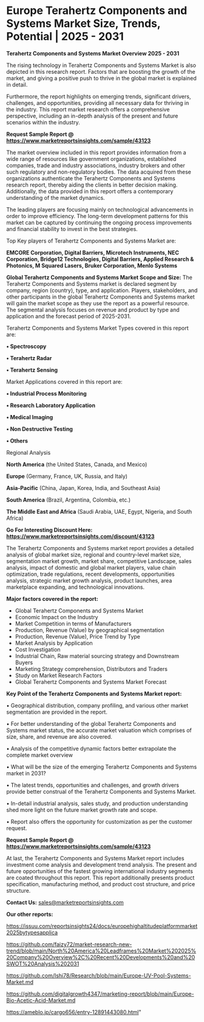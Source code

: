 # Europe Terahertz Components and Systems Market Size, Trends, Potential | 2025 - 2031

<Strong> Terahertz Components and Systems Market Overview 2025 - 2031</strong>

The rising technology in Terahertz Components and Systems Market is also depicted in this research report. Factors that are boosting the growth of the market, and giving a positive push to thrive in the global market is explained in detail.

Furthermore, the report highlights on emerging trends, significant drivers, challenges, and opportunities, providing all necessary data for thriving in the industry. This report market research offers a comprehensive perspective, including an in-depth analysis of the present and future scenarios within the industry.

<strong>Request Sample Report @ <a href=https://www.marketreportsinsights.com/sample/43123>https://www.marketreportsinsights.com/sample/43123</a></strong>

The market overview included in this report provides information from a wide range of resources like government organizations, established companies, trade and industry associations, industry brokers and other such regulatory and non-regulatory bodies. The data acquired from these organizations authenticate the Terahertz Components and Systems research report, thereby aiding the clients in better decision making. Additionally, the data provided in this report offers a contemporary understanding of the market dynamics.

The leading players are focusing mainly on technological advancements in order to improve efficiency. The long-term development patterns for this market can be captured by continuing the ongoing process improvements and financial stability to invest in the best strategies.

Top Key players of Terahertz Components and Systems Market are:

<strong>EMCORE Corporation, Digital Barriers, Microtech Instruments, NEC Corporation, Bridge12 Technologies, Digital Barriers, Applied Research & Photonics, M Squared Lasers, Bruker Corporation, Menlo Systems</strong>

<strong><b>Global Terahertz Components and Systems Market Scope and Size:</b></strong>
The Terahertz Components and Systems market is declared segment by company, region (country), type, and application. Players, stakeholders, and other participants in the global Terahertz Components and Systems market will gain the market scope as they use the report as a powerful resource. The segmental analysis focuses on revenue and product by type and application and the forecast period of 2025-2031.

Terahertz Components and Systems Market Types covered in this report are:

<strong>•  Spectroscopy

•  Terahertz Radar

•  Terahertz Sensing</strong>

Market Applications covered in this report are:

<strong>•  Industrial Process Monitoring

•  Research Laboratory Application

•  Medical Imaging

•  Non Destructive Testing

•  Others</strong> 

Regional Analysis

<strong>North America</strong> (the United States, Canada, and Mexico)

<strong>Europe</strong> (Germany, France, UK, Russia, and Italy)

<strong>Asia-Pacific</strong> (China, Japan, Korea, India, and Southeast Asia)

<strong>South America</strong> (Brazil, Argentina, Colombia, etc.)

<strong>The Middle East and Africa</strong> (Saudi Arabia, UAE, Egypt, Nigeria, and South Africa)

<strong>Go For Interesting Discount Here: <a href=https://www.marketreportsinsights.com/discount/43123>https://www.marketreportsinsights.com/discount/43123</a></strong>

The Terahertz Components and Systems market report provides a detailed analysis of global market size, regional and country-level market size, segmentation market growth, market share, competitive Landscape, sales analysis, impact of domestic and global market players, value chain optimization, trade regulations, recent developments, opportunities analysis, strategic market growth analysis, product launches, area marketplace expanding, and technological innovations.

<strong><b>Major factors covered in the report:</b></strong>
<ul>
  <li>Global Terahertz Components and Systems Market </li>
  <li>Economic Impact on the Industry</li>
  <li>Market Competition in terms of Manufacturers</li>
  <li>Production, Revenue (Value) by geographical segmentation</li>
  <li>Production, Revenue (Value), Price Trend by Type</li>
  <li>Market Analysis by Application</li>
  <li>Cost Investigation</li>
  <li>Industrial Chain, Raw material sourcing strategy and Downstream Buyers</li>
  <li>Marketing Strategy comprehension, Distributors and Traders</li>
  <li>Study on Market Research Factors</li>
  <li>Global Terahertz Components and Systems Market Forecast</li>
</ul>

<strong><b>Key Point of the Terahertz Components and Systems Market report:</b></strong>

• Geographical distribution, company profiling, and various other market segmentation are provided in the report.

• For better understanding of the global Terahertz Components and Systems market status, the accurate market valuation which comprises of size, share, and revenue are also covered.

• Analysis of the competitive dynamic factors better extrapolate the complete market overview

• What will be the size of the emerging Terahertz Components and Systems market in 2031?

• The latest trends, opportunities and challenges, and growth drivers provide better construal of the Terahertz Components and Systems Market.

• In-detail industrial analysis, sales study, and production understanding shed more light on the future market growth rate and scope.

• Report also offers the opportunity for customization as per the customer request.

<strong>Request Sample Report @ <a href=https://www.marketreportsinsights.com/sample/43123>https://www.marketreportsinsights.com/sample/43123</a></strong>

At last, the Terahertz Components and Systems Market report includes investment come analysis and development trend analysis. The present and future opportunities of the fastest growing international industry segments are coated throughout this report. This report additionally presents product specification, manufacturing method, and product cost structure, and price structure.

<strong>Contact Us:</strong>
sales@marketreportsinsights.com

<strong>Our other reports:</strong>

<a href=https://issuu.com/reportsinsights24/docs/europehighaltitudeplatformmarket2025bytypesapplica>https://issuu.com/reportsinsights24/docs/europehighaltitudeplatformmarket2025bytypesapplica</a>

<a href=https://github.com/faizy72/market-research-new-trend/blob/main/North%20America%20Leadframes%20Market%202025%20Company%20Overview%2C%20Recent%20Developments%20and%20SWOT%20Analysis%202031>https://github.com/faizy72/market-research-new-trend/blob/main/North%20America%20Leadframes%20Market%202025%20Company%20Overview%2C%20Recent%20Developments%20and%20SWOT%20Analysis%202031</a>

<a href=https://github.com/Ishi78/Research/blob/main/Europe-UV-Pool-Systems-Market.md>https://github.com/Ishi78/Research/blob/main/Europe-UV-Pool-Systems-Market.md</a>

<a href=https://github.com/digitalgrowth4347/marketing-report/blob/main/Europe-Bio-Acetic-Acid-Market.md>https://github.com/digitalgrowth4347/marketing-report/blob/main/Europe-Bio-Acetic-Acid-Market.md</a>

<a href=https://ameblo.jp/cargo656/entry-12891443080.html>https://ameblo.jp/cargo656/entry-12891443080.html</a>"

